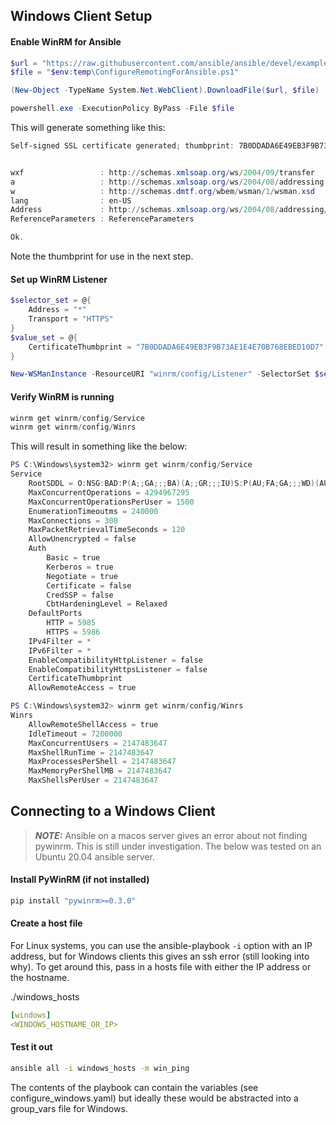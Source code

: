 
## Windows Client Setup

#### Enable WinRM for Ansible

```powershell
$url = "https://raw.githubusercontent.com/ansible/ansible/devel/examples/scripts/ConfigureRemotingForAnsible.ps1"
$file = "$env:temp\ConfigureRemotingForAnsible.ps1"

(New-Object -TypeName System.Net.WebClient).DownloadFile($url, $file)

powershell.exe -ExecutionPolicy ByPass -File $file
```

This will generate something like this:
```powershell
Self-signed SSL certificate generated; thumbprint: 7B0DDADA6E49EB3F9B73AE1E4E70B768EBED10D7


wxf                 : http://schemas.xmlsoap.org/ws/2004/09/transfer
a                   : http://schemas.xmlsoap.org/ws/2004/08/addressing
w                   : http://schemas.dmtf.org/wbem/wsman/1/wsman.xsd
lang                : en-US
Address             : http://schemas.xmlsoap.org/ws/2004/08/addressing/role/anonymous
ReferenceParameters : ReferenceParameters

Ok.
```

Note the thumbprint for use in the next step.


#### Set up WinRM Listener
```powershell
$selector_set = @{
    Address = "*"
    Transport = "HTTPS"
}
$value_set = @{
    CertificateThumbprint = "7B0DDADA6E49EB3F9B73AE1E4E70B768EBED10D7"
}

New-WSManInstance -ResourceURI "winrm/config/Listener" -SelectorSet $selector_set -ValueSet $value_set
```

#### Verify WinRM is running
```powershell
winrm get winrm/config/Service
winrm get winrm/config/Winrs
```

This will result in something like the below:
```powershell
PS C:\Windows\system32> winrm get winrm/config/Service
Service
    RootSDDL = O:NSG:BAD:P(A;;GA;;;BA)(A;;GR;;;IU)S:P(AU;FA;GA;;;WD)(AU;SA;GXGW;;;WD)
    MaxConcurrentOperations = 4294967295
    MaxConcurrentOperationsPerUser = 1500
    EnumerationTimeoutms = 240000
    MaxConnections = 300
    MaxPacketRetrievalTimeSeconds = 120
    AllowUnencrypted = false
    Auth
        Basic = true
        Kerberos = true
        Negotiate = true
        Certificate = false
        CredSSP = false
        CbtHardeningLevel = Relaxed
    DefaultPorts
        HTTP = 5985
        HTTPS = 5986
    IPv4Filter = *
    IPv6Filter = *
    EnableCompatibilityHttpListener = false
    EnableCompatibilityHttpsListener = false
    CertificateThumbprint
    AllowRemoteAccess = true

PS C:\Windows\system32> winrm get winrm/config/Winrs
Winrs
    AllowRemoteShellAccess = true
    IdleTimeout = 7200000
    MaxConcurrentUsers = 2147483647
    MaxShellRunTime = 2147483647
    MaxProcessesPerShell = 2147483647
    MaxMemoryPerShellMB = 2147483647
    MaxShellsPerUser = 2147483647
```

## Connecting to a Windows Client

> **_NOTE:_**  Ansible on a macos server gives an error about not finding pywinrm.  This is still under investigation.  The below was tested on an Ubuntu 20.04 ansible server.

#### Install PyWinRM (if not installed)
```bash
pip install "pywinrm>=0.3.0"
```

#### Create a host file
For Linux systems, you can use the ansible-playbook `-i` option with an IP address, but for Windows clients this gives an ssh error (still looking into why).  To get around this, pass in a hosts file with either the IP address or the hostname.

./windows_hosts
```yaml
[windows]
<WINDOWS_HOSTNAME_OR_IP>
```

#### Test it out
```bash
ansible all -i windows_hosts -m win_ping
```

The contents of the playbook can contain the variables (see configure_windows.yaml) but ideally these would be abstracted into a group_vars file for Windows.




